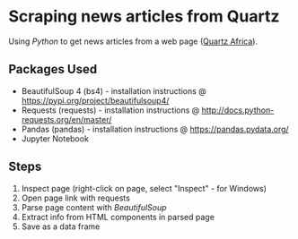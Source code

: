 # Scraping news articles from Quartz

Using *Python* to get news articles from a web page ([Quartz Africa](qz.com/africa/latest)).

## Packages Used

- BeautifulSoup 4 (bs4) - installation instructions @ https://pypi.org/project/beautifulsoup4/
- Requests (requests) - installation instructions @ http://docs.python-requests.org/en/master/
- Pandas (pandas) - installation instructions @ https://pandas.pydata.org/
- Jupyter Notebook
 
## Steps

1. Inspect page (right-click on page, select "Inspect" - for Windows)
2. Open page link with requests
3. Parse page content with *BeautifulSoup*
4. Extract info from HTML components in parsed page
5. Save as a data frame





